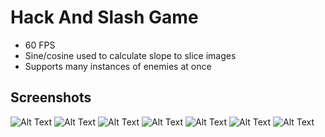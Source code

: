# Hack And Slash Game

- 60 FPS
- Sine/cosine used to calculate slope to slice images
- Supports many instances of enemies at once

## Screenshots

![Alt Text](https://github.com/rstotler/gifs/blob/main/Battle-Movement.gif)
![Alt Text](https://github.com/rstotler/gifs/blob/main/Battle-CircleMovement.gif)
![Alt Text](https://github.com/rstotler/gifs/blob/main/Battle-AfterImage.gif)
![Alt Text](https://github.com/rstotler/gifs/blob/main/Battle-ManyMobs.gif)
![Alt Text](https://github.com/rstotler/gifs/blob/main/Battle-Hit-Block.gif)
![Alt Text](https://github.com/rstotler/gifs/blob/main/Battle-CutAngle.gif)
![Alt Text](https://github.com/rstotler/gifs/blob/main/Battle-CutMultiple.gif)
